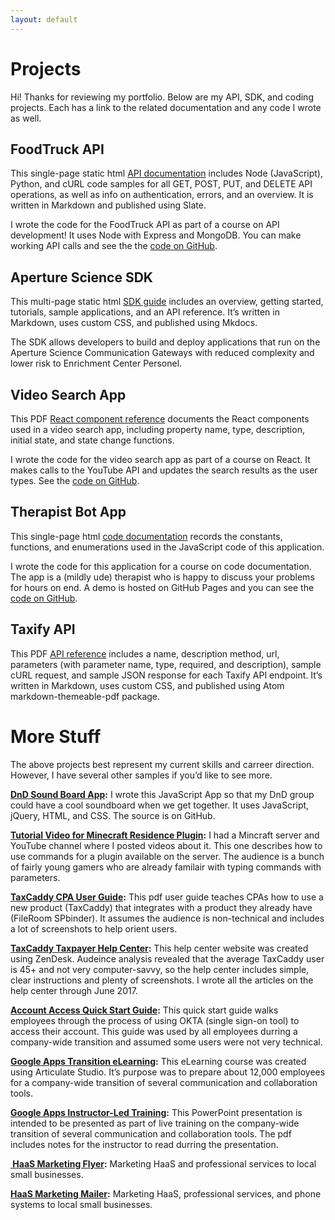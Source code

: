 ```yaml
---
layout: default
---
```

# Projects

Hi! Thanks for reviewing my portfolio. Below are my API, SDK, and coding projects. Each has a link to the related documentation and any code I wrote as well.

## FoodTruck API

This single-page static html [API documentation](https://mollieswenson.github.io/slate/) includes Node (JavaScript), Python, and cURL code samples for all GET, POST, PUT, and DELETE API operations, as well as info on authentication, errors, and an overview. It is written in Markdown and published using Slate.

I wrote the code for the FoodTruck API as part of a course on API development! It uses Node with Express and MongoDB. You can make working API calls and see the the [code on GitHub](https://github.com/mollieswenson/foodtruck-api).

## Aperture Science SDK

This multi-page static html [SDK guide]() includes an overview, getting started, tutorials, sample applications, and an API reference. It’s written in Markdown, uses custom CSS, and published using Mkdocs.

The SDK allows developers to build and deploy applications that run on the Aperture Science Communication Gateways with reduced complexity and lower risk to Enrichment Center Personel.

## Video Search App

This PDF [React component reference](https://github.com/mollieswenson/react-video-search-app/blob/master/React%20video%20search%20app%20documentation.pdf) documents the React components used in a video search app, including property name, type, description, initial state, and state change functions.

I wrote the code for the video search app as part of a course on React. It makes calls to the YouTube API and updates the search results as the user types. See the [code on GitHub](https://github.com/mollieswenson/react-video-search-app).

## Therapist Bot App

This single-page html [code documentation]() records the constants, functions, and enumerations used in the JavaScript code of this application.

I wrote the code for this application for a course on code documentation. The app is a (mildly ude) therapist who is happy to discuss your problems for hours on end. A demo is hosted on GitHub Pages and you can see the [code on GitHub]().

## Taxify API

This PDF [API reference]() includes a name, description method, url, parameters (with parameter name, type, required, and description), sample cURL request, and sample JSON response for each Taxify API endpoint. It’s written in Markdown, uses custom CSS, and published using Atom markdown-themeable-pdf package.

# More Stuff

The above projects best represent my current skills and carreer direction. However, I have several other samples if you’d like to see more.

**[DnD Sound Board App]():** I wrote this JavaScript App so that my DnD group could have a cool soundboard when we get together. It uses JavaScript, jQuery, HTML, and CSS. The source is on GitHub.

**[Tutorial Video for Minecraft Residence Plugin]():** I  had a Mincraft server and YouTube channel where I posted videos about it. This one describes how to use commands for a plugin available on the server. The audience is a bunch of fairly young gamers who are already familair with typing commands with parameters.

**[TaxCaddy CPA User Guide]():** This pdf user guide teaches CPAs how to use a new product (TaxCaddy) that integrates with a product they already have (FileRoom SPbinder). It assumes the audience is non-technical and includes a lot of screenshots to help orient users.

**[TaxCaddy Taxpayer Help Center]():** This help center website was created using ZenDesk. Audeince analysis revealed that the average TaxCaddy user is 45+ and not very computer-savvy, so the help center includes simple, clear instructions and plenty of screenshots. I wrote all the articles on the help center through June 2017.

**[Account Access Quick Start Guide]():** This quick start guide walks employees through the process of using OKTA (single sign-on tool) to access their account. This guide was used by all employees durring a company-wide transition and assumed some users were not very technical.

**[Google Apps Transition eLearning]():** This eLearning course was created using Articulate Studio. It’s purpose was to prepare about 12,000 employees for a company-wide transition of several communication and collaboration tools.

**[Google Apps Instructor-Led Training]():** This PowerPoint presentation is intended to be presented as part of live training on the company-wide transition of several communication and collaboration tools. The pdf includes notes for the instructor to read durring the presentation.

**[ HaaS Marketing Flyer]():** Marketing HaaS and professional services to local small businesses.

**[HaaS Marketing Mailer]():** Marketing HaaS, professional services, and phone systems to local small businesses.
